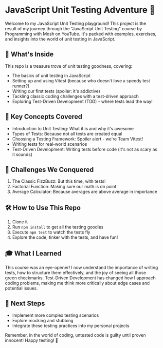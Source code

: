 # JavaScript Unit Testing Adventure 🧪

Welcome to my JavaScript Unit Testing playground! This project is the result of my journey through the "JavaScript Unit Testing" course by Programming with Mosh on YouTube. It's packed with examples, exercises, and insights into the world of unit testing in JavaScript.

## 🚀 What's Inside

This repo is a treasure trove of unit testing goodness, covering:

- The basics of unit testing in JavaScript
- Setting up and using Vitest (because who doesn't love a speedy test runner?)
- Writing our first tests (spoiler: it's addictive)
- Tackling classic coding challenges with a test-driven approach
- Exploring Test-Driven Development (TDD) - where tests lead the way!

## 🎯 Key Concepts Covered

- Introduction to Unit Testing: What it is and why it's awesome
- Types of Tests: Because not all tests are created equal
- Choosing a Testing Framework: Spoiler alert - we're Team Vitest!
- Writing tests for real-world scenarios
- Test-Driven Development: Writing tests before code (it's not as scary as it sounds)

## 🧠 Challenges We Conquered

1. The Classic FizzBuzz: But this time, with tests!
2. Factorial Function: Making sure our math is on point
3. Average Calculator: Because averages are above average in importance

## 🛠️ How to Use This Repo

1. Clone it
2. Run `npm install` to get all the testing goodies
3. Execute `npm test` to watch the tests fly
4. Explore the code, tinker with the tests, and have fun!

## 🎓 What I Learned

This course was an eye-opener! I now understand the importance of writing tests, how to structure them effectively, and the joy of seeing all those green checkmarks. Test-Driven Development has changed how I approach coding problems, making me think more critically about edge cases and potential issues.

## 🚧 Next Steps

- Implement more complex testing scenarios
- Explore mocking and stubbing
- Integrate these testing practices into my personal projects

Remember, in the world of coding, untested code is guilty until proven innocent! 
Happy testing! 🎉